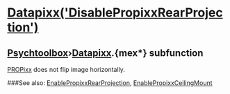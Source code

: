 # [Datapixx('DisablePropixxRearProjection')](Datapixx-DisablePropixxRearProjection) 
## [Psychtoolbox](Pyschtoolbox)&#8250;[Datapixx](Datapixx).{mex*} subfunction


[PROPixx](PROPixx) does not flip image horizontally.  
  


###See also:
[EnablePropixxRearProjection](Datapixx-EnablePropixxRearProjection), [EnablePropixxCeilingMount](Datapixx-EnablePropixxCeilingMount)
